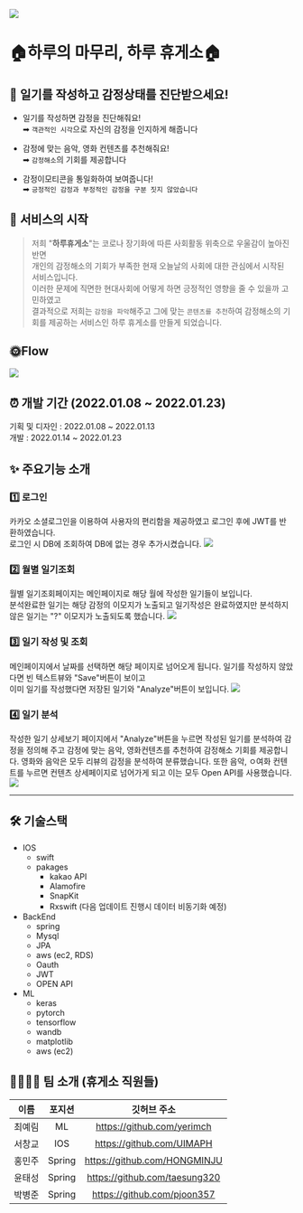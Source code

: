![](https://images.velog.io/images/tlsrlgkrry/post/a05c66e2-ac85-45c1-855c-84840affe4dc/%ED%95%98%EB%A3%A8%ED%9C%B4%EA%B2%8C%EC%86%8C.PNG)

# 	🏠하루의 마무리, 하루 휴게소🏠 

##  💊 일기를 작성하고 감정상태를 진단받으세요!

- 일기를 작성하면 감정을 진단해줘요!    
    ➡ `객관적인 시각`으로 자신의 감정을 인지하게 해줍니다

- 감정에 맞는 음악, 영화 컨텐츠를 추천해줘요!  
	➡ `감정해소`의 기회를 제공합니다

- 감정이모티콘을 통일화하여 보여줍니다!  
	➡ `긍정적인 감정과 부정적인 감정을 구분 짓지 않았습니다`   

    
    
      
##  🏃 서비스의 시작
> 저희 "**하루휴게소**"는 코로나 장기화에 따른  사회활동  위축으로 우울감이 높아진 반면      
개인의 감정해소의 기회가 부족한 현재 오늘날의 사회에 대한 관심에서 시작된 서비스입니다.   
이러한 문제에 직면한 현대사회에 어떻게 하면 긍정적인 영향을 줄 수 있을까 
고민하였고       
결과적으로 저희는 `감정을 파악`해주고 그에 맞는 `콘텐츠를 추천`하여 감정해소의 기회를 제공하는 서비스인 하루 휴게소를 만들게 되었습니다.


   
## 🌞Flow
![](https://images.velog.io/images/tlsrlgkrry/post/7fd5cd60-2bce-4210-9b2c-abb5324c3608/%ED%95%98%EB%A3%A8%20%ED%9C%B4%EA%B2%8C%EC%86%8C%20%EC%9C%A0%EC%A0%80%ED%94%8C%EB%A1%9C%EC%9A%B0.png)

## ⏰ 개발 기간 (2022.01.08 ~ 2022.01.23)      
기획 및 디자인 : 2022.01.08 ~ 2022.01.13    
개발 : 2022.01.14 ~ 2022.01.23

## ✨ 주요기능 소개
### 1️⃣ 로그인
카카오 소셜로그인을 이용하여 사용자의 편리함을 제공하였고 로그인 후에 JWT를 반환하였습니다.   
로그인 시 DB에 조회하여 DB에 없는 경우 추가시켰습니다.
![](https://images.velog.io/images/tlsrlgkrry/post/ed01b088-e64d-4465-a102-cf4e35892eb0/KakaoTalk_20220122_233807104.png)

### 2️⃣ 월별 일기조회
월별 일기조회페이지는 메인페이지로 해당 월에 작성한 일기들이 보입니다.   
 분석완료한 일기는 해당 감정의 이모지가 노출되고 일기작성은 완료하였지만 분석하지 않은 일기는 "?" 이모지가 노출되도록 했습니다.
 ![](https://images.velog.io/images/tlsrlgkrry/post/7e3fa315-8149-430c-b91b-012781306601/KakaoTalk_20220122_233807104_02.png)
 
 
 ### 3️⃣ 일기 작성 및 조회
메인페이지에서 날짜를 선택하면 해당 페이지로 넘어오게 됩니다. 
일기를 작성하지 않았다면 빈 텍스트뷰와 "Save"버튼이 보이고  
이미 일기를 작성했다면 저장된 일기와 "Analyze"버튼이 보입니다. 
![](https://images.velog.io/images/tlsrlgkrry/post/c45d8e43-054a-44a0-a1af-41e332b019c9/%ED%96%89%EB%B3%B5.png)
 
 ### 4️⃣ 일기 분석
 작성한 일기 상세보기 페이지에서 "Analyze"버튼을 누르면 작성된 일기를 분석하여
 감정을 정의해 주고 감정에 맞는 음악, 영화컨텐츠를 추천하여 감정해소 기회를 제공합니다. 영화와 음악은 모두 리뷰의 감정을 분석하여 분류했습니다. 또한 음악, ㅇ여화 컨텐트를 누르면 컨텐츠 상세페이지로 넘어가게 되고 이는 모두 Open API를 사용했습니다.
 ![](https://images.velog.io/images/tlsrlgkrry/post/34778aea-1718-4878-84a9-615ef9622d2d/KakaoTalk_20220122_233807104_01.png)

---
## 🛠️ 기술스택
- IOS   
   - swift
    - pakages
        - kakao API
        - Alamofire
        - SnapKit
        - Rxswift (다음 업데이트 진행시 데이터 비동기화 예정) 
- BackEnd   
   - spring
    - Mysql
    - JPA
    - aws (ec2, RDS)
    - Oauth
    - JWT
    - OPEN API
- ML   
   - keras
    - pytorch
    - tensorflow
    - wandb
    - matplotlib
    - aws (ec2)
    
## 👨‍👩‍👦‍👦 팀 소개 (휴게소 직원들)
|이름|포지션|깃허브 주소|
|:---:|:---:|:---:|
|최예림|ML|https://github.com/yerimch|
|서창교|IOS|https://github.com/UIMAPH|
|홍민주|Spring|https://github.com/HONGMINJU|
|윤태성|Spring|https://github.com/taesung320|
|박병준|Spring|https://github.com/pjoon357|

